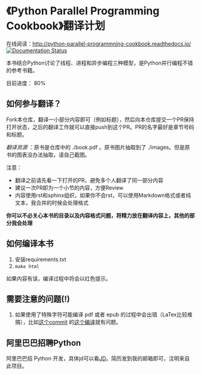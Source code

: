 # 《Python Parallel Programming Cookbook》翻译计划

在线阅读：http://python-parallel-programmning-cookbook.readthedocs.io/ [![Documentation Status](https://readthedocs.org/projects/python-parallel-programmning-cookbook/badge/?version=latest)](http://python-parallel-programmning-cookbook.readthedocs.io/zh_CN/latest/?badge=latest)

本书结合Python讨论了线程、进程和异步编程三种模型，是Python并行编程不错的参考书籍。

目前进度： 80%

## 如何参与翻译？

Fork本仓库，翻译一小部分内容即可（例如标题），然后向本仓库提交一个PR保持打开状态，之后的翻译工作就可以直接push到这个PR。PR的名字最好是章节号码和标题。

*翻译资源* ：原书是仓库中的 ./book.pdf 。原书图片抽取到了 ./images。但是原书的图表没办法抽取，请自己截图。

注意：

- 翻译之前请先看一下打开的PR，避免多个人翻译了同一部分内容
- 建议一次PR即为一个小节的内容，方便Review
- 内容使用rst和sphinx组织，如果你不会rst，可以使用Markdown格式或者纯文本，我合并的时候会处理格式

**你可以不必关心本书的目录以及内容格式问题，将精力放在翻译内容上，其他的部分我会处理**


## 如何编译本书

1. 安装requirements.txt
2. `make html`

如果内容有误，编译过程中将会以红色提示。

## 需要注意的问题(!)

1. 如果使用了特殊字符可能编译 pdf 或者 epub 的过程中会出错（LaTex比较难搞），比如[这个commit](https://github.com/laixintao/python-parallel-programming-cookbook-cn/commit/6ea2c41ded6020c37756022cec2dc8159bc8666b) 的[这个编译](http://readthedocs.org/projects/python-parallel-programmning-cookbook/builds/7524187/)就有问题。

## 阿里巴巴招聘Python

阿里巴巴招 Python 开发，具体jd可以看[JD](jd.md)。简历发到我的邮箱即可，注明来自此项目。
